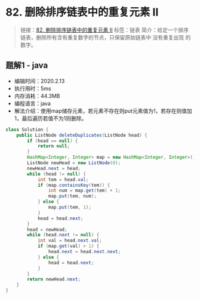 # 82. 删除排序链表中的重复元素 II
> 链接：[82. 删除排序链表中的重复元素 II](https://leetcode-cn.com/problems/remove-duplicates-from-sorted-list-ii/)
> 标签：链表
> 简介：给定一个排序链表，删除所有含有重复数字的节点，只保留原始链表中 没有重复出现 的数字。

## 题解1 - java
- 编辑时间：2020.2.13
- 执行用时：5ms
- 内存消耗：44.3MB
- 编程语言：java
- 解法介绍：使用map储存元素，若元素不存在则put元素值为1，若存在则值加1，最后遍历若值不为1则删除。
```java
class Solution {
    public ListNode deleteDuplicates(ListNode head) {
        if (head == null) {
			return null;
		}
		HashMap<Integer, Integer> map = new HashMap<Integer, Integer>();
		ListNode newHead = new ListNode(0);
		newHead.next = head;
		while (head != null) {
			int tem = head.val;
			if (map.containsKey(tem)) {
				int num = map.get(tem) + 1;
				map.put(tem, num);
			} else {
				map.put(tem, 1);
			}
			head = head.next;
		}
		head = newHead;
		while (head.next != null) {
			int val = head.next.val;
			if (map.get(val) > 1) {
				head.next = head.next.next;
			} else {
				head = head.next;
			}
		}
		return newHead.next;
    }
}
```